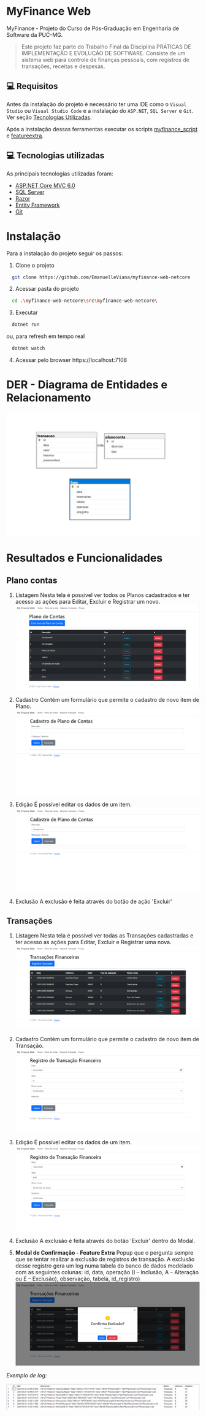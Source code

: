 # MyFinance Web
MyFinance - Projeto do Curso de Pós-Graduação em Engenharia de Software da PUC-MG.

> Este projeto faz parte do Trabalho Final da Disciplina PRÁTICAS DE IMPLEMENTAÇÃO E EVOLUÇÃO DE SOFTWARE. Consiste de um sistema web para controle de finanças pessoais, com registros de transações, receitas e despesas.

## 💻 Requisitos
Antes da instalação do projeto é necessário ter uma IDE como o `Visual Studio` ou `Visual Studio Code` e a instalação do `ASP.NET`, `SQL Server` e `Git`. Ver seção [Tecnologias Utilizadas](#-tecnologias-utilizadas).

Após a instalação dessas ferramentas executar os scripts [myfinance_script](docs/myfinance_script.sql)  e [featureextra](docs/featureextra.sql).

## 💻 Tecnologias utilizadas
As principais tecnologias utilizadas foram:
- [ASP.NET Core MVC 6.0 ](https://dotnet.microsoft.com/pt-br/)
- [SQL Server](https://www.microsoft.com/pt-br/sql-server/sql-server-2022)
- [Razor](https://learn.microsoft.com/pt-br/aspnet/core/razor-pages/?view=aspnetcore-7.0&tabs=visual-studio)
- [Entity Framework](https://www.nuget.org/packages/Microsoft.EntityFrameworkCore.SqlServer/8.0.0-preview.2.23128.3)
- [Git](https://git-scm.com/download/win)

# Instalação
Para a instalação do projeto seguir os passos:

1. Clone o projeto
```bash
  git clone https://github.com/EmanuelleViana/myfinance-web-netcore
```
2. Acessar pasta do projeto
```bash
  cd .\myfinance-web-netcore\src\myfinance-web-netcore\ 
```

3. Executar 
```bash
  dotnet run 
```

ou, para refresh em tempo real 
```bash
  dotnet watch
```

4. Acessar pelo browser 
   https://localhost:7108


# DER - Diagrama de Entidades e Relacionamento
   ![](docs/DER.png)

# Resultados e Funcionalidades

## Plano contas
   1. Listagem
      Nesta tela é possível ver todos os Planos cadastrados e ter acesso as ações para Editar, Excluir e Registrar um novo.
    ![](docs/PlanoContas.png)

   2. Cadastro
       Contém um formulário que permite o cadastro de novo item de Plano.
      ![](docs/PlanoContas_Cadastro.png)

   4. Edição
    É possível editar os dados de um item.
    ![](docs/PlanoContas_Edicao.png)
   5. Exclusão
    A exclusão é feita através do botão de ação 'Excluir'

## Transações
   1. Listagem
   Nesta tela é possível ver todas as Transações cadastradas e ter acesso as ações para Editar, Excluir e Registrar uma nova.
    ![](docs/Transacoes.png)

   2. Cadastro
       Contém um formulário que permite o cadastro de novo item de Transação.
      ![](docs/Transacoes_Registrar.png)

   3. Edição
      É possível editar os dados de um item.
      ![](docs/Transacoes_Editar.png)
   4. Exclusão
        A exclusão é feita através do botão 'Excluir' dentro do Modal.


   5. **Modal de Confirmação - Feature Extra**
   Popup que o pergunta sempre que se tentar realizar a exclusão de registros de transação. A exclusão desse     registro gera um log numa tabela do banco de dados modelado com as seguintes colunas: id, data, operação (I – Inclusão, A – Alteração ou E – Exclusão), observação, tabela, id_registro)
    ![](docs/FeatureExtra.png)


*Exemplo de log:*

![](docs/logs.png)